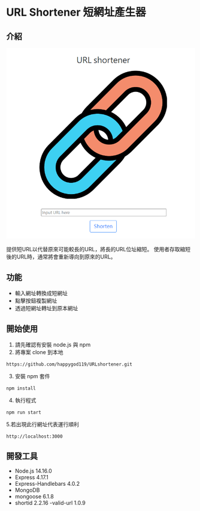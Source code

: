 # URL Shortener 短網址產生器

## 介紹

![使用者業面](./public/image/main.png)

提供短URL以代替原來可能較長的URL，將長的URL位址縮短。 使用者存取縮短後的URL時，通常將會重新導向到原來的URL。

## 功能

- 輸入網址轉換成短網址
- 點擊按鈕複製網址
- 透過短網址轉址到原本網址

## 開始使用

1. 請先確認有安裝 node.js 與 npm
2. 將專案 clone 到本地
```
https://github.com/happygod119/URLshortener.git
```
3. 安裝 npm 套件

```
npm install
```

4. 執行程式

```
npm run start
```

5.若出現此行網址代表運行順利

```
http://localhost:3000
```

## 開發工具

- Node.js 14.16.0
- Express 4.17.1
- Express-Handlebars 4.0.2
- MongoDB
- mongoose 6.1.8
- shortid 2.2.16
-valid-url 1.0.9
